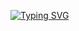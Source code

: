 
<a href="https://git.io/typing-svg"><img src="https://readme-typing-svg.demolab.com?font=Fira+Code&pause=1000&random=false&width=435&lines=I+am+MysteriousMoff+Coding+Enthusiast+" alt="Typing SVG" /></a>
